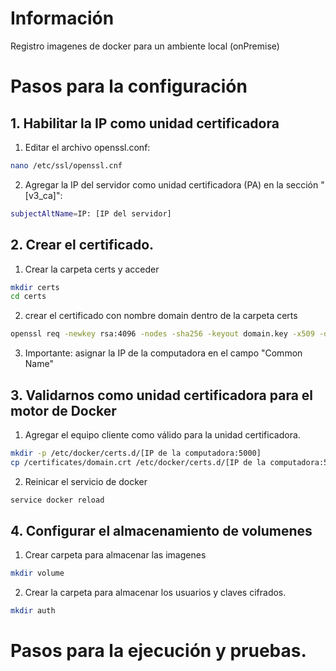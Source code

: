 # Información

Registro imagenes de docker para un ambiente local (onPremise)

# Pasos para la configuración

## 1. Habilitar la IP como unidad certificadora
1. Editar el archivo openssl.conf: 
```sh
nano /etc/ssl/openssl.cnf
```

2. Agregar la IP del servidor como unidad certificadora (PA) en la sección "[v3_ca]":  
```sh
subjectAltName=IP: [IP del servidor]
```

## 2. Crear el certificado.
1. Crear la carpeta certs y acceder
```sh
mkdir certs
cd certs
```

2. crear el certificado con nombre domain dentro de la carpeta certs
```sh
openssl req -newkey rsa:4096 -nodes -sha256 -keyout domain.key -x509 -days 365 -out domain.crt
```

3. Importante: asignar la IP de la computadora en el campo "Common Name"

## 3. Validarnos como unidad certificadora para el motor de Docker

1. Agregar el equipo cliente como válido para la unidad certificadora.
```sh
mkdir -p /etc/docker/certs.d/[IP de la computadora:5000]
cp /certificates/domain.crt /etc/docker/certs.d/[IP de la computadora:5000]/ca.crt
```

2. Reinicar el servicio de docker
```sh
service docker reload
```

## 4. Configurar el almacenamiento de volumenes

1. Crear carpeta para almacenar las imagenes
```sh
mkdir volume
```

2. Crear la carpeta para almacenar los usuarios y claves cifrados.
```sh
mkdir auth
```


# Pasos para la ejecución y pruebas.
